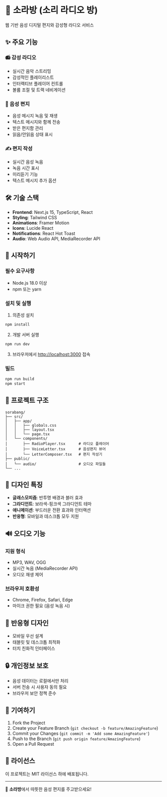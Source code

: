 # 🎵 소라방 (소리 라디오 방)

웹 기반 음성 디지털 편지와 감성형 라디오 서비스

## ✨ 주요 기능

### 📻 감성 라디오
- 실시간 음악 스트리밍
- 감성적인 플레이리스트
- 인터랙티브 플레이어 컨트롤
- 볼륨 조절 및 트랙 네비게이션

### 💌 음성 편지
- 음성 메시지 녹음 및 재생
- 텍스트 메시지와 함께 전송
- 받은 편지함 관리
- 읽음/안읽음 상태 표시

### ✍️ 편지 작성
- 실시간 음성 녹음
- 녹음 시간 표시
- 미리듣기 기능
- 텍스트 메시지 추가 옵션

## 🛠 기술 스택

- **Frontend**: Next.js 15, TypeScript, React
- **Styling**: Tailwind CSS
- **Animations**: Framer Motion
- **Icons**: Lucide React
- **Notifications**: React Hot Toast
- **Audio**: Web Audio API, MediaRecorder API

## 🚀 시작하기

### 필수 요구사항
- Node.js 18.0 이상
- npm 또는 yarn

### 설치 및 실행

1. 의존성 설치
```bash
npm install
```

2. 개발 서버 실행
```bash
npm run dev
```

3. 브라우저에서 [http://localhost:3000](http://localhost:3000) 접속

### 빌드

```bash
npm run build
npm start
```

## 📁 프로젝트 구조

```
sorabang/
├── src/
│   ├── app/
│   │   ├── globals.css
│   │   ├── layout.tsx
│   │   └── page.tsx
│   └── components/
│       ├── RadioPlayer.tsx      # 라디오 플레이어
│       ├── VoiceLetter.tsx      # 음성편지 뷰어
│       └── LetterComposer.tsx   # 편지 작성기
├── public/
│   └── audio/                   # 오디오 파일들
└── ...
```

## 🎨 디자인 특징

- **글래스모피즘**: 반투명 배경과 블러 효과
- **그라디언트**: 보라색-핑크색 그라디언트 테마
- **애니메이션**: 부드러운 전환 효과와 인터랙션
- **반응형**: 모바일과 데스크톱 모두 지원

## 🔊 오디오 기능

### 지원 형식
- MP3, WAV, OGG
- 실시간 녹음 (MediaRecorder API)
- 오디오 재생 제어

### 브라우저 호환성
- Chrome, Firefox, Safari, Edge
- 마이크 권한 필요 (음성 녹음 시)

## 📱 반응형 디자인

- 모바일 우선 설계
- 태블릿 및 데스크톱 최적화
- 터치 친화적 인터페이스

## 🔒 개인정보 보호

- 음성 데이터는 로컬에서만 처리
- 서버 전송 시 사용자 동의 필요
- 브라우저 보안 정책 준수

## 🤝 기여하기

1. Fork the Project
2. Create your Feature Branch (`git checkout -b feature/AmazingFeature`)
3. Commit your Changes (`git commit -m 'Add some AmazingFeature'`)
4. Push to the Branch (`git push origin feature/AmazingFeature`)
5. Open a Pull Request

## 📄 라이선스

이 프로젝트는 MIT 라이선스 하에 배포됩니다.

---

💝 **소라방**에서 따뜻한 음성 편지를 주고받으세요!